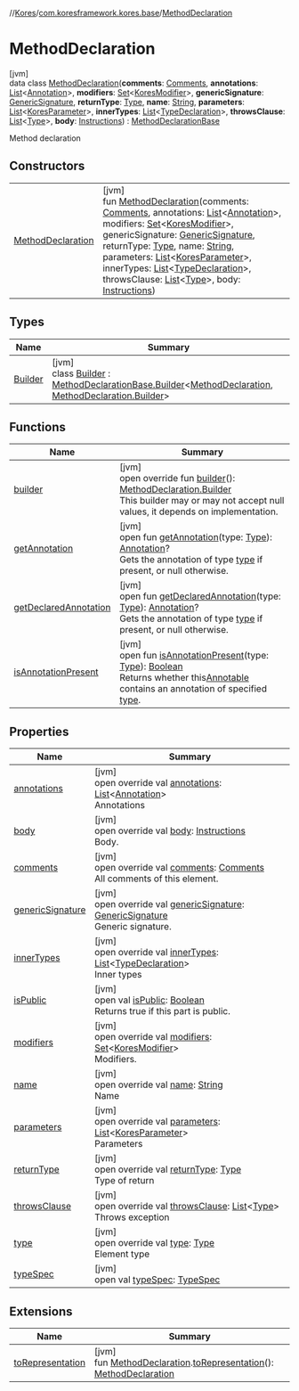 //[Kores](../../../index.md)/[com.koresframework.kores.base](../index.md)/[MethodDeclaration](index.md)

# MethodDeclaration

[jvm]\
data class [MethodDeclaration](index.md)(**comments**: [Comments](../../com.koresframework.kores.base.comment/-comments/index.md), **annotations**: [List](https://kotlinlang.org/api/latest/jvm/stdlib/kotlin.collections/-list/index.html)<[Annotation](../-annotation/index.md)>, **modifiers**: [Set](https://kotlinlang.org/api/latest/jvm/stdlib/kotlin.collections/-set/index.html)<[KoresModifier](../-kores-modifier/index.md)>, **genericSignature**: [GenericSignature](../../com.koresframework.kores.generic/-generic-signature/index.md), **returnType**: [Type](https://docs.oracle.com/javase/8/docs/api/java/lang/reflect/Type.html), **name**: [String](https://kotlinlang.org/api/latest/jvm/stdlib/kotlin/-string/index.html), **parameters**: [List](https://kotlinlang.org/api/latest/jvm/stdlib/kotlin.collections/-list/index.html)<[KoresParameter](../-kores-parameter/index.md)>, **innerTypes**: [List](https://kotlinlang.org/api/latest/jvm/stdlib/kotlin.collections/-list/index.html)<[TypeDeclaration](../-type-declaration/index.md)>, **throwsClause**: [List](https://kotlinlang.org/api/latest/jvm/stdlib/kotlin.collections/-list/index.html)<[Type](https://docs.oracle.com/javase/8/docs/api/java/lang/reflect/Type.html)>, **body**: [Instructions](../../com.koresframework.kores/-instructions/index.md)) : [MethodDeclarationBase](../-method-declaration-base/index.md)

Method declaration

## Constructors

| | |
|---|---|
| [MethodDeclaration](-method-declaration.md) | [jvm]<br>fun [MethodDeclaration](-method-declaration.md)(comments: [Comments](../../com.koresframework.kores.base.comment/-comments/index.md), annotations: [List](https://kotlinlang.org/api/latest/jvm/stdlib/kotlin.collections/-list/index.html)<[Annotation](../-annotation/index.md)>, modifiers: [Set](https://kotlinlang.org/api/latest/jvm/stdlib/kotlin.collections/-set/index.html)<[KoresModifier](../-kores-modifier/index.md)>, genericSignature: [GenericSignature](../../com.koresframework.kores.generic/-generic-signature/index.md), returnType: [Type](https://docs.oracle.com/javase/8/docs/api/java/lang/reflect/Type.html), name: [String](https://kotlinlang.org/api/latest/jvm/stdlib/kotlin/-string/index.html), parameters: [List](https://kotlinlang.org/api/latest/jvm/stdlib/kotlin.collections/-list/index.html)<[KoresParameter](../-kores-parameter/index.md)>, innerTypes: [List](https://kotlinlang.org/api/latest/jvm/stdlib/kotlin.collections/-list/index.html)<[TypeDeclaration](../-type-declaration/index.md)>, throwsClause: [List](https://kotlinlang.org/api/latest/jvm/stdlib/kotlin.collections/-list/index.html)<[Type](https://docs.oracle.com/javase/8/docs/api/java/lang/reflect/Type.html)>, body: [Instructions](../../com.koresframework.kores/-instructions/index.md)) |

## Types

| Name | Summary |
|---|---|
| [Builder](-builder/index.md) | [jvm]<br>class [Builder](-builder/index.md) : [MethodDeclarationBase.Builder](../-method-declaration-base/-builder/index.md)<[MethodDeclaration](index.md), [MethodDeclaration.Builder](-builder/index.md)> |

## Functions

| Name | Summary |
|---|---|
| [builder](builder.md) | [jvm]<br>open override fun [builder](builder.md)(): [MethodDeclaration.Builder](-builder/index.md)<br>This builder may or may not accept null values, it depends on implementation. |
| [getAnnotation](../-annotable/get-annotation.md) | [jvm]<br>open fun [getAnnotation](../-annotable/get-annotation.md)(type: [Type](https://docs.oracle.com/javase/8/docs/api/java/lang/reflect/Type.html)): [Annotation](../-annotation/index.md)?<br>Gets the annotation of type [type](../-annotable/get-annotation.md) if present, or null otherwise. |
| [getDeclaredAnnotation](../-annotable/get-declared-annotation.md) | [jvm]<br>open fun [getDeclaredAnnotation](../-annotable/get-declared-annotation.md)(type: [Type](https://docs.oracle.com/javase/8/docs/api/java/lang/reflect/Type.html)): [Annotation](../-annotation/index.md)?<br>Gets the annotation of type [type](../-annotable/get-declared-annotation.md) if present, or null otherwise. |
| [isAnnotationPresent](../-annotable/is-annotation-present.md) | [jvm]<br>open fun [isAnnotationPresent](../-annotable/is-annotation-present.md)(type: [Type](https://docs.oracle.com/javase/8/docs/api/java/lang/reflect/Type.html)): [Boolean](https://kotlinlang.org/api/latest/jvm/stdlib/kotlin/-boolean/index.html)<br>Returns whether this[Annotable](../-annotable/index.md) contains an annotation of specified [type](../-annotable/is-annotation-present.md). |

## Properties

| Name | Summary |
|---|---|
| [annotations](annotations.md) | [jvm]<br>open override val [annotations](annotations.md): [List](https://kotlinlang.org/api/latest/jvm/stdlib/kotlin.collections/-list/index.html)<[Annotation](../-annotation/index.md)><br>Annotations |
| [body](body.md) | [jvm]<br>open override val [body](body.md): [Instructions](../../com.koresframework.kores/-instructions/index.md)<br>Body. |
| [comments](comments.md) | [jvm]<br>open override val [comments](comments.md): [Comments](../../com.koresframework.kores.base.comment/-comments/index.md)<br>All comments of this element. |
| [genericSignature](generic-signature.md) | [jvm]<br>open override val [genericSignature](generic-signature.md): [GenericSignature](../../com.koresframework.kores.generic/-generic-signature/index.md)<br>Generic signature. |
| [innerTypes](inner-types.md) | [jvm]<br>open override val [innerTypes](inner-types.md): [List](https://kotlinlang.org/api/latest/jvm/stdlib/kotlin.collections/-list/index.html)<[TypeDeclaration](../-type-declaration/index.md)><br>Inner types |
| [isPublic](index.md#-1063481%2FProperties%2F-1216412040) | [jvm]<br>open val [isPublic](index.md#-1063481%2FProperties%2F-1216412040): [Boolean](https://kotlinlang.org/api/latest/jvm/stdlib/kotlin/-boolean/index.html)<br>Returns true if this part is public. |
| [modifiers](modifiers.md) | [jvm]<br>open override val [modifiers](modifiers.md): [Set](https://kotlinlang.org/api/latest/jvm/stdlib/kotlin.collections/-set/index.html)<[KoresModifier](../-kores-modifier/index.md)><br>Modifiers. |
| [name](name.md) | [jvm]<br>open override val [name](name.md): [String](https://kotlinlang.org/api/latest/jvm/stdlib/kotlin/-string/index.html)<br>Name |
| [parameters](parameters.md) | [jvm]<br>open override val [parameters](parameters.md): [List](https://kotlinlang.org/api/latest/jvm/stdlib/kotlin.collections/-list/index.html)<[KoresParameter](../-kores-parameter/index.md)><br>Parameters |
| [returnType](return-type.md) | [jvm]<br>open override val [returnType](return-type.md): [Type](https://docs.oracle.com/javase/8/docs/api/java/lang/reflect/Type.html)<br>Type of return |
| [throwsClause](throws-clause.md) | [jvm]<br>open override val [throwsClause](throws-clause.md): [List](https://kotlinlang.org/api/latest/jvm/stdlib/kotlin.collections/-list/index.html)<[Type](https://docs.oracle.com/javase/8/docs/api/java/lang/reflect/Type.html)><br>Throws exception |
| [type](index.md#339965728%2FProperties%2F-1216412040) | [jvm]<br>open override val [type](index.md#339965728%2FProperties%2F-1216412040): [Type](https://docs.oracle.com/javase/8/docs/api/java/lang/reflect/Type.html)<br>Element type |
| [typeSpec](index.md#-1644814811%2FProperties%2F-1216412040) | [jvm]<br>open val [typeSpec](index.md#-1644814811%2FProperties%2F-1216412040): [TypeSpec](../-type-spec/index.md) |

## Extensions

| Name | Summary |
|---|---|
| [toRepresentation](../../com.koresframework.kores.util.conversion/to-representation.md) | [jvm]<br>fun [MethodDeclaration](index.md).[toRepresentation](../../com.koresframework.kores.util.conversion/to-representation.md)(): [MethodDeclaration](index.md) |
